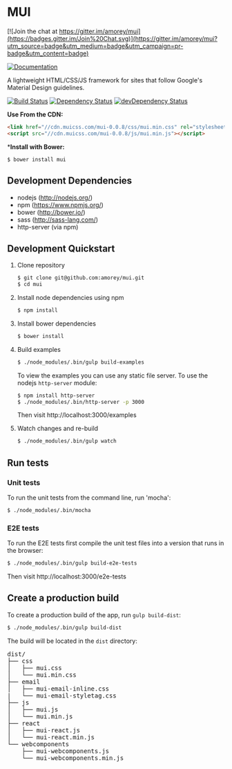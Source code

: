 # MUI

[![Join the chat at https://gitter.im/amorey/mui](https://badges.gitter.im/Join%20Chat.svg)](https://gitter.im/amorey/mui?utm_source=badge&utm_medium=badge&utm_campaign=pr-badge&utm_content=badge)

[![Documentation](https://www.muicss.com/static/favicons/icon-192x192.png)](https://www.muicss.com)

A lightweight HTML/CSS/JS framework for sites that follow Google's Material Design guidelines.

[![Build Status](https://travis-ci.org/amorey/mui.svg?branch=master)](https://travis-ci.org/amorey/mui)
[![Dependency Status](https://david-dm.org/amorey/mui.svg)](https://david-dm.org/amorey/mui)
[![devDependency Status](https://david-dm.org/amorey/mui/dev-status.svg)](https://david-dm.org/amorey/mui#info=devDependencies)

**Use From the CDN:**

```html
<link href="//cdn.muicss.com/mui-0.0.8/css/mui.min.css" rel="stylesheet" type="text/css" />
<script src="//cdn.muicss.com/mui-0.0.8/js/mui.min.js"></script>
```

***Install with Bower:**

```shell
$ bower install mui
```

## Development Dependencies

* nodejs (http://nodejs.org/)
* npm (https://www.npmjs.org/)
* bower (http://bower.io/)
* sass (http://sass-lang.com/)
* http-server (via npm)

## Development Quickstart

1. Clone repository

   ```bash
   $ git clone git@github.com:amorey/mui.git
   $ cd mui
   ```

1. Install node dependencies using npm

   ```bash
   $ npm install
   ```

1. Install bower dependencies

   ```bash
   $ bower install
   ```

1. Build examples

   ```bash
   $ ./node_modules/.bin/gulp build-examples
   ```

   To view the examples you can use any static file server. To use the nodejs `http-server` module:

   ```bash
   $ npm install http-server
   $ ./node_modules/.bin/http-server -p 3000
   ```

   Then visit http://localhost:3000/examples

1. Watch changes and re-build

   ```bash
   $ ./node_modules/.bin/gulp watch
   ```

## Run tests

### Unit tests

To run the unit tests from the command line, run 'mocha':

```bash
$ ./node_modules/.bin/mocha
```

### E2E tests

To run the E2E tests first compile the unit test files into a version that runs in the browser:

```bash
$ ./node_modules/.bin/gulp build-e2e-tests
```

Then visit http://localhost:3000/e2e-tests

## Create a production build

To create a production build of the app, run `gulp build-dist`:

```bash
$ ./node_modules/.bin/gulp build-dist
```

The build will be located in the `dist` directory:

<pre>
dist/
├── css
│   ├── mui.css
│   └── mui.min.css
├── email
│   ├── mui-email-inline.css
|   └── mui-email-styletag.css
├── js
│   ├── mui.js
│   └── mui.min.js
├── react
│   ├── mui-react.js
│   └── mui-react.min.js
└── webcomponents
    ├── mui-webcomponents.js
    └── mui-webcomponents.min.js
</pre>
